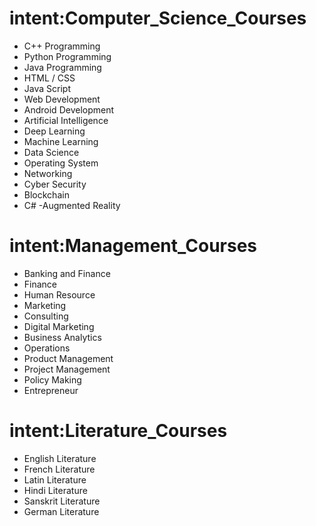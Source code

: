 # intent:Computer_Science_Courses <!--name of the differnet CS courses.-->

- C++ Programming 
- Python Programming
- Java Programming
- HTML / CSS
- Java Script
- Web Development
- Android Development
- Artificial Intelligence
- Deep Learning
- Machine Learning
- Data Science
- Operating System
- Networking
- Cyber Security
- Blockchain
- C#
-Augmented Reality


# intent:Management_Courses <!--name of the differnet Management Studies courses.-->

- Banking and Finance
- Finance
- Human Resource
- Marketing
- Consulting
- Digital Marketing
- Business Analytics
- Operations
- Product Management
- Project Management
- Policy Making 
- Entrepreneur



# intent:Literature_Courses <!--name of the differnet Literature courses.-->

- English Literature 
- French Literature 
- Latin Literature
- Hindi Literature
- Sanskrit Literature
- German Literature

